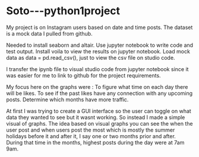 # Soto---python1project

My project is on Instagram users based on date and time posts. The dataset is a mock data I pulled from github. 

Needed to install seaborn and altair.
Use jupyter notebook to write code and test output.
Install voila to view the results on jupyter notebook.
Load mock data as data = pd.read_csv(), just to view the csv file on studio code. 

I transfer the ipynb file to visual studio code from jupyter notebook since it was easier for me to link to github for
the project requirements.

My focus here on the graphs were :
To figure what time on each day there will be likes.
To see if the past likes have any connection with any upcoming posts.
Determine which months have more traffic.

At first I was trying to create a GUI interface so the user can toggle on what data they wanted to see but it wasnt working. So instead I made a simple visual of graphs.
The idea based on visual graphs you can see the when the user post and when users post the most which is mostly
the summer holidays before it and after it, I say one or two months prior and after. During that time in the months, highest posts during the day
were at 7am 9am. 